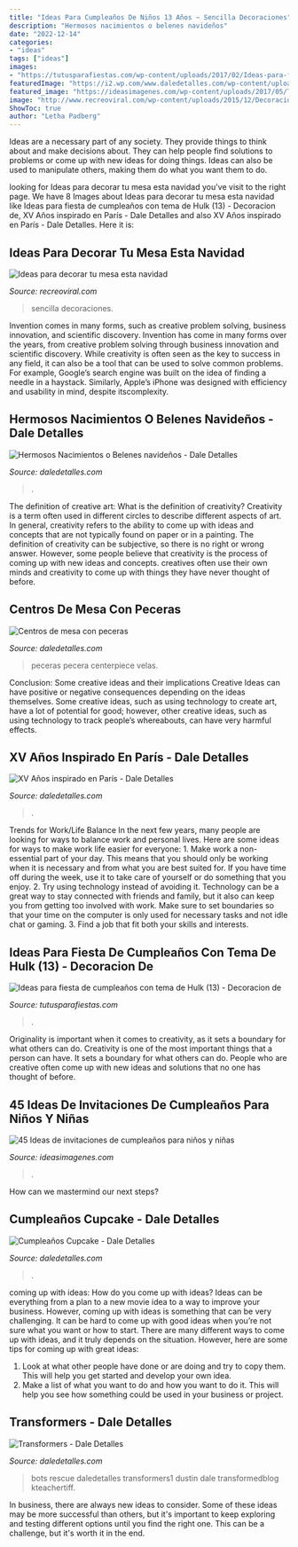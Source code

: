 ```yaml
---
title: "Ideas Para Cumpleaños De Niños 13 Años ~ Sencilla Decoraciones"
description: "Hermosos nacimientos o belenes navideños"
date: "2022-12-14"
categories:
- "ideas"
tags: ["ideas"]
images:
- "https://tutusparafiestas.com/wp-content/uploads/2017/02/Ideas-para-fiesta-de-cumpleaños-con-tema-de-Hulk-13.jpg"
featuredImage: "https://i2.wp.com/www.daledetalles.com/wp-content/uploads/2016/01/paris3.jpg"
featured_image: "https://ideasimagenes.com/wp-content/uploads/2017/05/TarjetaCumple42.jpg"
image: "http://www.recreoviral.com/wp-content/uploads/2015/12/Decoraciones-para-la-mesa-esta-navidad-4.jpg"
ShowToc: true
author: "Letha Padberg"
---
```



Ideas are a necessary part of any society. They provide things to think about and make decisions about. They can help people find solutions to problems or come up with new ideas for doing things. Ideas can also be used to manipulate others, making them do what you want them to do.

	

		
looking for Ideas para decorar tu mesa esta navidad you've visit to the right page. We have 8 Images about Ideas para decorar tu mesa esta navidad like Ideas para fiesta de cumpleaños con tema de Hulk (13) - Decoracion de, XV Años inspirado en París - Dale Detalles and also XV Años inspirado en París - Dale Detalles. Here it is:
		
    
## Ideas Para Decorar Tu Mesa Esta Navidad

<img loading=lazy src="http://www.recreoviral.com/wp-content/uploads/2015/12/Decoraciones-para-la-mesa-esta-navidad-4.jpg" onerror="this.onerror=null;this.src='https://tse2.mm.bing.net/th?id=OIP.dfKlJsE8m0aaixoZBAzdWQHaJQ&amp;pid=15.1';" alt="Ideas para decorar tu mesa esta navidad">

_Source: recreoviral.com_

>sencilla decoraciones. 

	

Invention comes in many forms, such as creative problem solving, business innovation, and scientific discovery.
Invention has come in many forms over the years, from creative problem solving through business innovation and scientific discovery. While creativity is often seen as the key to success in any field, it can also be a tool that can be used to solve common problems. For example, Google’s search engine was built on the idea of finding a needle in a haystack. Similarly, Apple’s iPhone was designed with efficiency and usability in mind, despite itscomplexity.

    
## Hermosos Nacimientos O Belenes Navideños - Dale Detalles

<img loading=lazy src="https://i1.wp.com/www.daledetalles.com/wp-content/uploads/2016/12/nacimiento8.jpg" onerror="this.onerror=null;this.src='https://tse3.mm.bing.net/th?id=OIP.ON0niX-mmx7ZUlUoBiCQnAHaDV&amp;pid=15.1';" alt="Hermosos Nacimientos o Belenes navideños - Dale Detalles">

_Source: daledetalles.com_

>. 

	

The definition of creative art: What is the definition of creativity?
Creativity is a term often used in different circles to describe different aspects of art. In general, creativity refers to the ability to come up with ideas and concepts that are not typically found on paper or in a painting. The definition of creativity can be subjective, so there is no right or wrong answer. However, some people believe that creativity is the process of coming up with new ideas and concepts. creatives often use their own minds and creativity to come up with things they have never thought of before.

    
## Centros De Mesa Con Peceras

<img loading=lazy src="http://i0.wp.com/www.daledetalles.com/wp-content/uploads/2016/04/centro-de-mesa-con-peceras18.jpg" onerror="this.onerror=null;this.src='https://tse3.mm.bing.net/th?id=OIP.gTzpRmL_rDirV_y4aYoksQHaJ4&amp;pid=15.1';" alt="Centros de mesa con peceras">

_Source: daledetalles.com_

>peceras pecera centerpiece velas. 

	

Conclusion: Some creative ideas and their implications
Creative Ideas can have positive or negative consequences depending on the ideas themselves. Some creative ideas, such as using technology to create art, have a lot of potential for good; however, other creative ideas, such as using technology to track people’s whereabouts, can have very harmful effects.

    
## XV Años Inspirado En París - Dale Detalles

<img loading=lazy src="https://i2.wp.com/www.daledetalles.com/wp-content/uploads/2016/01/paris3.jpg" onerror="this.onerror=null;this.src='https://tse1.mm.bing.net/th?id=OIP.ITHNRmXNnJHxYuKB1Yt3uwHaJ4&amp;pid=15.1';" alt="XV Años inspirado en París - Dale Detalles">

_Source: daledetalles.com_

>. 

	

Trends for Work/Life Balance
In the next few years, many people are looking for ways to balance work and personal lives. Here are some ideas for ways to make work life easier for everyone: 1. Make work a non-essential part of your day. This means that you should only be working when it is necessary and from what you are best suited for. If you have time off during the week, use it to take care of yourself or do something that you enjoy. 2. Try using technology instead of avoiding it. Technology can be a great way to stay connected with friends and family, but it also can keep you from getting too involved with work. Make sure to set boundaries so that your time on the computer is only used for necessary tasks and not idle chat or gaming. 3. Find a job that fit both your skills and interests.

    
## Ideas Para Fiesta De Cumpleaños Con Tema De Hulk (13) - Decoracion De

<img loading=lazy src="https://tutusparafiestas.com/wp-content/uploads/2017/02/Ideas-para-fiesta-de-cumpleaños-con-tema-de-Hulk-13.jpg" onerror="this.onerror=null;this.src='https://tse2.mm.bing.net/th?id=OIP.yFTsls2UYw611TqXXg64GAHaLA&amp;pid=15.1';" alt="Ideas para fiesta de cumpleaños con tema de Hulk (13) - Decoracion de">

_Source: tutusparafiestas.com_

>. 

	

Originality is important when it comes to creativity, as it sets a boundary for what others can do.
Creativity is one of the most important things that a person can have. It sets a boundary for what others can do. People who are creative often come up with new ideas and solutions that no one has thought of before.

    
## 45 Ideas De Invitaciones De Cumpleaños Para Niños Y Niñas

<img loading=lazy src="https://ideasimagenes.com/wp-content/uploads/2017/05/TarjetaCumple42.jpg" onerror="this.onerror=null;this.src='https://tse1.mm.bing.net/th?id=OIP.PpkmWAie_uJP88E6X-O3KgAAAA&amp;pid=15.1';" alt="45 Ideas de invitaciones de cumpleaños para niños y niñas">

_Source: ideasimagenes.com_

>. 

	

How can we mastermind our next steps?

    
## Cumpleaños Cupcake - Dale Detalles

<img loading=lazy src="https://i0.wp.com/www.daledetalles.com/wp-content/uploads/2016/02/cupcake20.jpg" onerror="this.onerror=null;this.src='https://tse3.mm.bing.net/th?id=OIP.bYHSUaU3eEodDAroh_v_iQHaE5&amp;pid=15.1';" alt="Cumpleaños Cupcake - Dale Detalles">

_Source: daledetalles.com_

>. 

	

coming up with ideas: How do you come up with ideas?
Ideas can be everything from a plan to a new movie idea to a way to improve your business. However, coming up with ideas is something that can be very challenging. It can be hard to come up with good ideas when you’re not sure what you want or how to start. There are many different ways to come up with ideas, and it truly depends on the situation. However, here are some tips for coming up with great ideas: 
1. Look at what other people have done or are doing and try to copy them. This will help you get started and develop your own idea. 
2. Make a list of what you want to do and how you want to do it. This will help you see how something could be used in your business or project. 

    
## Transformers - Dale Detalles

<img loading=lazy src="https://i2.wp.com/www.daledetalles.com/wp-content/uploads/2016/02/transformers1.jpg" onerror="this.onerror=null;this.src='https://tse4.mm.bing.net/th?id=OIP.AKVXq_vQb__yiMB_rg2FVAHaFj&amp;pid=15.1';" alt="Transformers - Dale Detalles">

_Source: daledetalles.com_

>bots rescue daledetalles transformers1 dustin dale transformedblog kteachertiff. 

	

In business, there are always new ideas to consider. Some of these ideas may be more successful than others, but it's important to keep exploring and testing different options until you find the right one. This can be a challenge, but it's worth it in the end.

